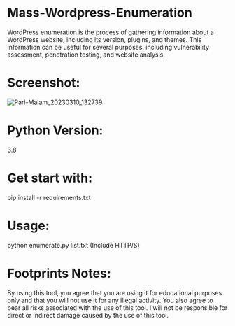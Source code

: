 # Mass-Wordpress-Enumeration
WordPress enumeration is the process of gathering information about a WordPress website, including its version, plugins, and themes. This information can be useful for several purposes, including vulnerability assessment, penetration testing, and website analysis.
# Screenshot:
![Pari-Malam_20230310_132739](https://user-images.githubusercontent.com/25004320/224232501-03fca918-afbf-46e7-a09b-b1fd9f021f21.png)

# Python Version:
3.8

# Get start with:
pip install -r requirements.txt

# Usage:
python enumerate.py list.txt (Include HTTP/S)

# Footprints Notes:
By using this tool, you agree that you are using it for educational purposes only and that you will not use it for any illegal activity. You also agree to bear all risks associated with the use of this tool. I will not be responsible for direct or indirect damage caused by the use of this tool.
